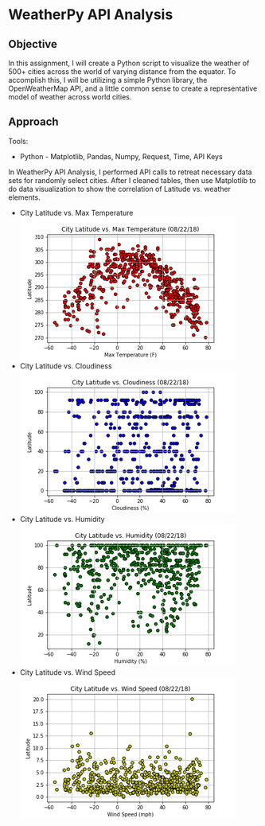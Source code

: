 # WeatherPy API Analysis

## Objective
In this assignment, I will create a Python script to visualize the weather of 500+ cities across the world of varying distance from the equator. To accomplish this, I will be utilizing a simple Python library, the OpenWeatherMap API, and a little common sense to create a representative model of weather across world cities.


## Approach
Tools:

* Python - Matplotlib, Pandas, Numpy, Request, Time, API Keys

In WeatherPy API Analysis, I performed API calls to retreat necessary data sets for randomly select cities. After I cleaned tables, then use Matplotlib to do data visualization to show the correlation of Latitude vs. weather elements. 


- City Latitude vs. Max Temperature
![alt text](https://raw.githubusercontent.com/Donthave1/Data_Analytics_Bootcamp_UCI/master/02%20Assignments/06%20WeatherPy%20API%20Analysis/Images/City%20Latitude%20vs.%20Max%20Temperature.png "Max Temperature")
- City Latitude vs. Cloudiness
![alt text](https://raw.githubusercontent.com/Donthave1/Data_Analytics_Bootcamp_UCI/master/02%20Assignments/06%20WeatherPy%20API%20Analysis/Images/City%20Latitude%20vs.%20Cloudiness.png "Cloudiness")
- City Latitude vs. Humidity
![alt text](https://raw.githubusercontent.com/Donthave1/Data_Analytics_Bootcamp_UCI/master/02%20Assignments/06%20WeatherPy%20API%20Analysis/Images/City%20Latitude%20vs.%20Humidity.png "Humidity")
- City Latitude vs. Wind Speed
![alt text](https://raw.githubusercontent.com/Donthave1/Data_Analytics_Bootcamp_UCI/master/02%20Assignments/06%20WeatherPy%20API%20Analysis/Images/City%20Latitude%20vs.%20Wind%20Speed.png "Wind Speed")
